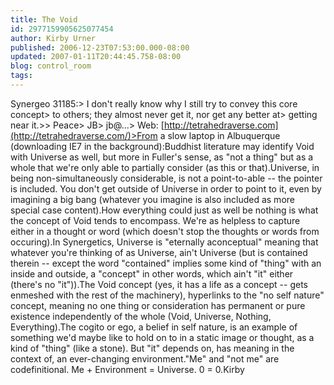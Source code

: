 ```yaml
---
title: The Void
id: 2977159905625077454
author: Kirby Urner
published: 2006-12-23T07:53:00.000-08:00
updated: 2007-01-11T20:44:45.758-08:00
blog: control_room
tags: 
---
```


Synergeo 31185:> I don't really know why I still try to convey this core concept> to others; they almost never get it, nor get any better at> getting near it.>> Peace> JB> jb@...> Web: [http://tetrahedraverse.com](http://tetrahedraverse.com/)>From a slow laptop in Albuquerque (downloading IE7 in the background):Buddhist literature may identify Void with Universe as well, but more in Fuller's sense, as "not a thing" but as a whole that we're only able to partially consider (as this or that).Universe, in being non-simultaneously considerable, is not a point-to-able -- the pointer is included. You don't get outside of Universe in order to point to it, even by imagining a big bang (whatever you imagine is also included as more special case content).How everything could just as well be nothing is what the concept of Void tends to encompass. We're as helpless to capture either in a thought or word (which doesn't stop the thoughts or words from occuring).In Synergetics, Universe is "eternally aconceptual" meaning that whatever you're thinking of as Universe, ain't Universe (but is contained therein -- except the word "contained" implies some kind of "thing" with an inside and outside, a "concept" in other words, which ain't "it" either (there's no "it")).The Void concept (yes, it has a life as a concept -- gets enmeshed with the rest of the machinery), hyperlinks to the "no self nature" concept, meaning no one thing or consideration has permanent or pure existence independently of the whole (Void, Universe, Nothing, Everything).The cogito or ego, a belief in self nature, is an example of something we'd maybe like to hold on to in a static image or thought, as a kind of "thing" (like a stone). But "it" depends on, has meaning in the context of, an ever-changing environment."Me" and "not me" are codefinitional. Me + Environment = Universe. 0 = 0.Kirby